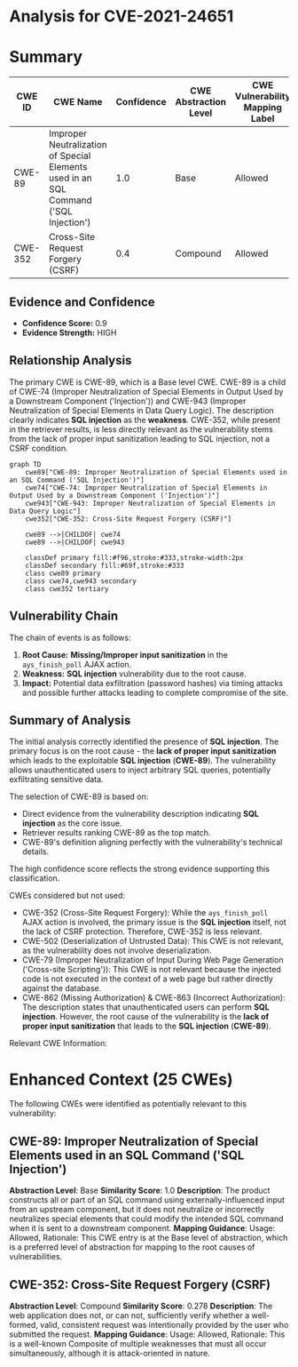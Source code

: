 # Analysis for CVE-2021-24651

# Summary
| CWE ID | CWE Name | Confidence | CWE Abstraction Level | CWE Vulnerability Mapping Label | CWE-Vulnerability Mapping Notes |
|---|---|---|---|---|---|
| CWE-89 | Improper Neutralization of Special Elements used in an SQL Command ('SQL Injection') | 1.0 | Base | Allowed | Primary CWE |
| CWE-352 | Cross-Site Request Forgery (CSRF) | 0.4 | Compound | Allowed | Secondary Candidate |

## Evidence and Confidence

*   **Confidence Score:** 0.9
*   **Evidence Strength:** HIGH

## Relationship Analysis
The primary CWE is CWE-89, which is a Base level CWE. CWE-89 is a child of CWE-74 (Improper Neutralization of Special Elements in Output Used by a Downstream Component ('Injection')) and CWE-943 (Improper Neutralization of Special Elements in Data Query Logic). The description clearly indicates **SQL injection** as the **weakness**. CWE-352, while present in the retriever results, is less directly relevant as the vulnerability stems from the lack of proper input sanitization leading to SQL injection, not a CSRF condition.

```mermaid
graph TD
    cwe89["CWE-89: Improper Neutralization of Special Elements used in an SQL Command ('SQL Injection')"]
    cwe74["CWE-74: Improper Neutralization of Special Elements in Output Used by a Downstream Component ('Injection')"]
    cwe943["CWE-943: Improper Neutralization of Special Elements in Data Query Logic"]
    cwe352["CWE-352: Cross-Site Request Forgery (CSRF)"]

    cwe89 -->|CHILDOF| cwe74
    cwe89 -->|CHILDOF| cwe943

    classDef primary fill:#f96,stroke:#333,stroke-width:2px
    classDef secondary fill:#69f,stroke:#333
    class cwe89 primary
    class cwe74,cwe943 secondary
    class cwe352 tertiary
```

## Vulnerability Chain
The chain of events is as follows:

1.  **Root Cause:** **Missing/Improper input sanitization** in the `ays_finish_poll` AJAX action.
2.  **Weakness:** **SQL injection** vulnerability due to the root cause.
3.  **Impact:** Potential data exfiltration (password hashes) via timing attacks and possible further attacks leading to complete compromise of the site.

## Summary of Analysis
The initial analysis correctly identified the presence of **SQL injection**. The primary focus is on the root cause - the **lack of proper input sanitization** which leads to the exploitable **SQL injection** (**CWE-89**). The vulnerability allows unauthenticated users to inject arbitrary SQL queries, potentially exfiltrating sensitive data.

The selection of CWE-89 is based on:

*   Direct evidence from the vulnerability description indicating **SQL injection** as the core issue.
*   Retriever results ranking CWE-89 as the top match.
*   CWE-89's definition aligning perfectly with the vulnerability's technical details.

The high confidence score reflects the strong evidence supporting this classification.

CWEs considered but not used:

*   CWE-352 (Cross-Site Request Forgery): While the `ays_finish_poll` AJAX action is involved, the primary issue is the **SQL injection** itself, not the lack of CSRF protection. Therefore, CWE-352 is less relevant.
*   CWE-502 (Deserialization of Untrusted Data): This CWE is not relevant, as the vulnerability does not involve deserialization.
*   CWE-79 (Improper Neutralization of Input During Web Page Generation ('Cross-site Scripting')): This CWE is not relevant because the injected code is not executed in the context of a web page but rather directly against the database.
*   CWE-862 (Missing Authorization) & CWE-863 (Incorrect Authorization): The description states that unauthenticated users can perform **SQL injection**. However, the root cause of the vulnerability is the **lack of proper input sanitization** that leads to the **SQL injection** (**CWE-89**).

Relevant CWE Information:

# Enhanced Context (25 CWEs)
The following CWEs were identified as potentially relevant to this vulnerability:

## CWE-89: Improper Neutralization of Special Elements used in an SQL Command ('SQL Injection')
**Abstraction Level**: Base
**Similarity Score**: 1.0
**Description**: The product constructs all or part of an SQL command using externally-influenced input from an upstream component, but it does not neutralize or incorrectly neutralizes special elements that could modify the intended SQL command when it is sent to a downstream component.
**Mapping Guidance**: Usage: Allowed, Rationale: This CWE entry is at the Base level of abstraction, which is a preferred level of abstraction for mapping to the root causes of vulnerabilities.

## CWE-352: Cross-Site Request Forgery (CSRF)
**Abstraction Level**: Compound
**Similarity Score**: 0.278
**Description**: The web application does not, or can not, sufficiently verify whether a well-formed, valid, consistent request was intentionally provided by the user who submitted the request.
**Mapping Guidance**: Usage: Allowed, Rationale: This is a well-known Composite of multiple weaknesses that must all occur simultaneously, although it is attack-oriented in nature.